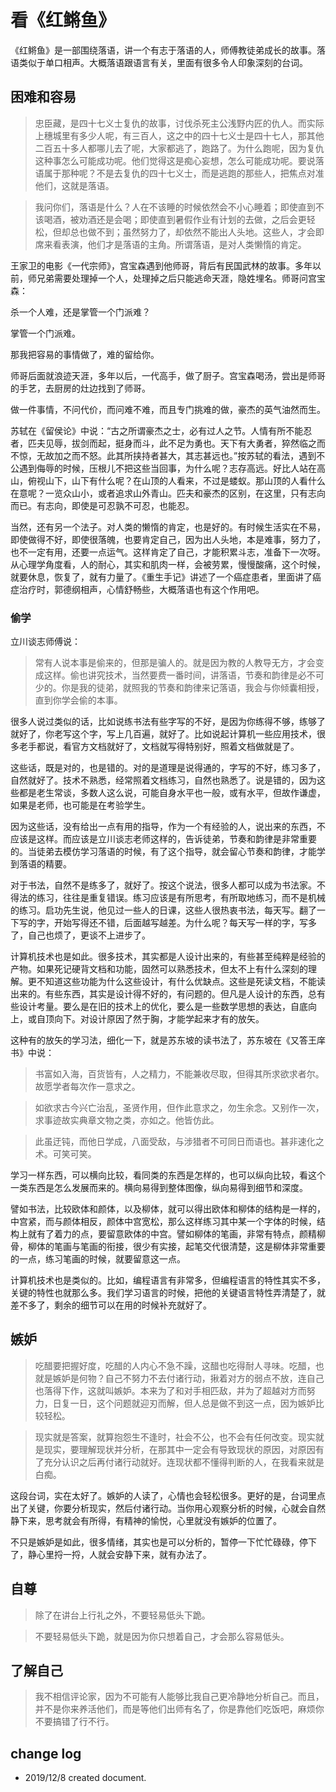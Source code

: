 # 看《红鳉鱼》

《红鳉鱼》是一部围绕落语，讲一个有志于落语的人，师傅教徒弟成长的故事。落语类似于单口相声。大概落语跟语言有关，里面有很多令人印象深刻的台词。

## 困难和容易

> 忠臣藏，是四十七义士复仇的故事，讨伐杀死主公浅野内匠的仇人。而实际上穗城里有多少人呢，有三百人，这之中的四十七义士是四十七人，那其他二百五十多人都哪儿去了呢，大家都逃了，跑路了。为什么跑呢，因为复仇这种事怎么可能成功呢。他们觉得这是痴心妄想，怎么可能成功呢。要说落语属于那种呢？不是去复仇的四十七义士，而是逃跑的那些人，把焦点对准他们，这就是落语。

> 我问你们，落语是什么？人在不该睡的时候依然会不小心睡着；即使直到不该喝酒，被劝酒还是会喝；即使直到暑假作业有计划的去做，之后会更轻松，但却总也做不到；虽然努力了，却依然不能出人头地。这些人，才会即席来看表演，他们才是落语的主角。所谓落语，是对人类懒惰的肯定。

王家卫的电影《一代宗师》，宫宝森遇到他师哥，背后有民国武林的故事。多年以前，师兄弟需要处理掉一个人，处理掉之后只能逃命天涯，隐姓埋名。师哥问宫宝森：

杀一个人难，还是掌管一个门派难？

掌管一个门派难。

那我把容易的事情做了，难的留给你。

师哥后面就浪迹天涯，多年以后，一代高手，做了厨子。宫宝森喝汤，尝出是师哥的手艺，去厨房的灶边找到了师哥。

做一件事情，不问代价，而问难不难，而且专门挑难的做，豪杰的英气油然而生。

苏轼在《留侯论》中说：“古之所谓豪杰之士，必有过人之节。人情有所不能忍者，匹夫见辱，拔剑而起，挺身而斗，此不足为勇也。天下有大勇者，猝然临之而不惊，无故加之而不怒。此其所挟持者甚大，其志甚远也。”按苏轼的看法，遇到不公遇到侮辱的时候，压根儿不把这些当回事，为什么呢？志存高远。好比人站在高山，俯视山下，山下有什么呢？在山顶的人看来，不过是蝼蚁。那山顶的人看什么在意呢？一览众山小，或者追求山外青山。匹夫和豪杰的区别，在这里，只有志向而已。有志向，即使是可忍孰不可忍，也能忍。

当然，还有另一个法子。对人类的懒惰的肯定，也是好的。有时候生活实在不易，即使做得不好，即使很落魄，也要肯定自己，因为出人头地，本是难事，努力了，也不一定有用，还要一点运气。这样肯定了自己，才能积累斗志，准备下一次呀。从心理学角度看，人的耐心，其实和肌肉一样，会被劳累，慢慢酸痛，这个时候，就要休息，恢复了，就有力量了。《重生手记》讲述了一个癌症患者，里面讲了癌症治疗时，郭德纲相声，心情舒畅些，大概落语也有这个作用吧。

### 偷学

立川谈志师傅说：

> 常有人说本事是偷来的，但那是骗人的。就是因为教的人教导无方，才会变成这样。偷也讲究技术，当然要费一番时间，讲落语，节奏和韵律是必不可少的。你是我的徒弟，就照我的节奏和韵律来记落语，我会与你倾囊相授，直到你学会偷的本事。

很多人说过类似的话，比如说练书法有些字写的不好，是因为你练得不够，练够了就好了，你老写这个字，写上几百遍，就好了。比如说起计算机一些应用技术，很多老手都说，看官方文档就好了，文档就写得特别好，照着文档做就是了。

这些话，既是对的，也是错的。对的是道理是说得通的，字写的不好，练习多了，自然就好了。技术不熟悉，经常照着文档练习，自然也熟悉了。说是错的，因为这些都是老生常谈，多数人这么说，可能自身水平也一般，或有水平，但故作谦虚，如果是老师，也可能是在考验学生。

因为这些话，没有给出一点有用的指导，作为一个有经验的人，说出来的东西，不应该是这样。而应该是立川谈志老师这样的，告诉徒弟，节奏和韵律是非常重要的。当徒弟去模仿学习落语的时候，有了这个指导，就会留心节奏和韵律，才能学到落语的精要。

对于书法，自然不是练多了，就好了。按这个说法，很多人都可以成为书法家。不得法的练习，往往是重复错误。练习应该是有所思考，有所取地练习，而不是机械的练习。启功先生说，他见过一些人的日课，这些人很热衷书法，每天写。翻了一下写的字，开始写得还不错，后面越写越差。为什么呢？每天写一样的字，写多了，自己也烦了，更谈不上进步了。

计算机技术也是如此。很多技术，其实都是人设计出来的，有些甚至纯粹是经验的产物。如果死记硬背文档和功能，固然可以熟悉技术，但太不上有什么深刻的理解。更不知道这些功能为什么这些设计，有什么优缺点。这些是死读文档，不能读出来的。有些东西，其实是设计得不好的，有问题的。但凡是人设计的东西，总有些设计考量。要么是在旧的技术上的优化，要么是一些数学思想的表达，自底向上，或自顶向下。对设计原因了然于胸，才能学起来才有的放矢。

这种有的放矢的学习法，细化一下，就是苏东坡的读书法了，苏东坡在《又答王庠书》中说：

> 书富如入海，百货皆有，人之精力，不能兼收尽取，但得其所求欲求者尔。故愿学者每次作一意求之。

> 如欲求古今兴亡治乱，圣贤作用，但作此意求之，勿生余念。又别作一次，求事迹故实典章文物之类，亦如之。他皆仿此。

> 此虽迂钝，而他日学成，八面受敌，与涉猎者不可同日而语也。甚非速化之术。可笑可笑。

学习一样东西，可以横向比较，看同类的东西是怎样的，也可以纵向比较，看这个一类东西是怎么发展而来的。横向易得到整体图像，纵向易得到细节和深度。

譬如书法，比较欧体和颜体，以及柳体，就可以得出欧体和柳体的结构是一样的，中宫紧，而与颜体相反，颜体中宫宽松，那么这样练习其中某一个字体的时候，结构上就有了着力的点，要留意欧体的中宫。譬如柳体的笔画，非常有特点，颜精柳骨，柳体的笔画与笔画的衔接，很少有实接，起笔交代很清楚，这是柳体非常重要的一点，练习笔画的时候，就要留意这一点。

计算机技术也是类似的。比如，编程语言有非常多，但编程语言的特性其实不多，关键的特性也就那么多。我们学习语言的时候，把他的关键语言特性弄清楚了，就差不多了，剩余的细节可以在用的时候补充就好了。

## 嫉妒

> 吃醋要把握好度，吃醋的人内心不急不躁，这醋也吃得耐人寻味。吃醋，也就是嫉妒是何物？自己不努力不去付诸行动，揪着对方的弱点不放，连自己也落得下作，这就叫嫉妒。本来为了和对手相匹敌，并为了超越对方而努力，日复一日，这个问题就迎刃而解，但人总是做不到这一点，因为嫉妒比较轻松。

> 现实就是答案，就算抱怨生不逢时，社会不公，也不会有任何改变。现实就是现实，要理解现状并分析，在那其中一定会有导致现状的原因，对原因有了充分认识之后再付诸行动就好。连现状都不懂得判断的人，在我看来就是白痴。

这段台词，实在太好了。嫉妒的人读了，心情也会轻松很多。更好的是，台词里点出了关键，你要分析现实，然后付诸行动。当你用心观察分析的时候，心就会自然静下来，思考就会有所得，有精神的愉悦，心里就没有嫉妒的位置了。

不只是嫉妒是如此，很多情绪，其实也是可以分析的，暂停一下忙忙碌碌，停下了，静心里捋一捋，人就会安静下来，就有办法了。

## 自尊

> 除了在讲台上行礼之外，不要轻易低头下跪。

> 不要轻易低头下跪，就是因为你只想着自己，才会那么容易低头。

## 了解自己

> 我不相信评论家，因为不可能有人能够比我自己更冷静地分析自己。而且，并不是你来养活他们，而是等他们出师有名了，你是靠他们吃饭吧，麻烦你不要搞错了行不行。


## change log

- 2019/12/8 created document.
